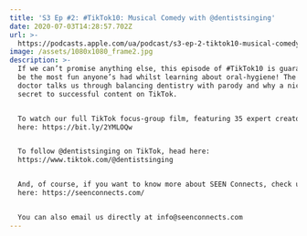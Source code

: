 ```yaml
---
title: 'S3 Ep #2: #TikTok10: Musical Comedy with @dentistsinging'
date: 2020-07-03T14:28:57.702Z
url: >-
  https://podcasts.apple.com/ua/podcast/s3-ep-2-tiktok10-musical-comedy-with-dentistsinging/id1449998981?i=1000482239041
image: /assets/1080x1080_frame2.jpg
description: >-
  If we can’t promise anything else, this episode of #TikTok10 is guaranteed to
  be the most fun anyone’s had whilst learning about oral-hygiene! The singing
  doctor talks us through balancing dentistry with parody and why a niche is the
  secret to successful content on TikTok.


  To watch our full TikTok focus-group film, featuring 35 expert creators, head
  here: https://bit.ly/2YMLOQw 


  To follow @dentistsinging on TikTok, head here:
  https://www.tiktok.com/@dentistsinging


  And, of course, if you want to know more about SEEN Connects, check us out
  here: https://seenconnects.com/ 


  You can also email us directly at info@seenconnects.com
---
```


